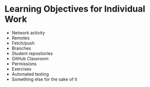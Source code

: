 # Learning Objectives for Individual Work

- Network activity
- Remotes
- Fetch/push
- Branches
- Student repositories
- GitHub Classroom
- Permissions
- Exercises
- Automated testing
- Something else for the sake of it
